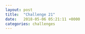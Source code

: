 ```yaml
---
layout: post
title:  "Challenge 21"
date:   2018-05-06 05:21:11 +0000
categories: challenges
---
```


